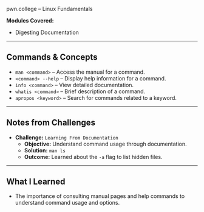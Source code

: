 pwn.college – Linux Fundamentals

**Modules Covered:**
- Digesting Documentation

---

## Commands & Concepts

- `man <command>` – Access the manual for a command.
- `<command> --help` – Display help information for a command.
- `info <command>` – View detailed documentation.
- `whatis <command>` – Brief description of a command.
- `apropos <keyword>` – Search for commands related to a keyword.

---

## Notes from Challenges

- **Challenge:** `Learning From Documentation`
  - **Objective:** Understand command usage through documentation.
  - **Solution:** `man ls`
  - **Outcome:** Learned about the `-a` flag to list hidden files.

---

## What I Learned
- The importance of consulting manual pages and help commands to understand command usage and options.
